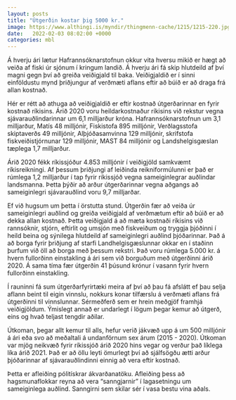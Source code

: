 ```yaml
---
layout: posts
title: "Útgerðin kostar þig 5000 kr."
image: https://www.althingi.is/myndir/thingmenn-cache/1215/1215-220.jpg
date:   2022-02-03 08:02:00 +0000
categories: mbl
---
```

Á hverju ári lætur Hafrannsóknarstofnun okkur vita hversu mikið er hægt að veiða af fiski úr sjónum í kringum landið. Á hverju ári fá skip hlutdeild af því magni gegn því að greiða veiðigjald til baka. Veiðigjaldið er í sinni einföldustu mynd þriðjungur af verðmæti aflans eftir að búið er að draga frá allan kostnað.

Hér er rétt að athuga að veiðigjaldið er eftir kostnað útgerðarinnar en fyrir kostnað ríkisins. Árið 2020 voru heildarkostnaður ríkisins við rekstur vegna sjávarauðlindarinnar um 6,1 milljarður króna. Hafrannsóknarstofnun um 3,1 milljarður, Matís 48 milljónir, Fiskistofa 895 milljónir, Verðlagsstofa skiptaverðs 49 milljónir, Alþjóðasamvinna 129 milljónir, skrifstofa fiskveiðistjórnunar 129 milljónir, MAST 84 milljónir og Landshelgisgæslan tæplega 1,7 milljarður.

Árið 2020 fékk ríkissjóður 4.853 milljónir í veiðigjöld samkvæmt ríkisreikningi. Af þessum þriðjungi af leiðinda reikniformúlunni er það er rúmlega 1,2 milljarður í tap fyrir ríkissjóð vegna sameiginlegrar auðlindar landsmanna. Þetta þýðir að arður útgerðarinnar vegna aðgangs að sameiginlegri sjávarauðlind voru 9,7 milljarðar. 

Ef við hugsum um þetta í örstutta stund. Útgerðin fær að veiða úr sameiginlegri auðlind og greiða veiðigjald af verðmætum eftir að búið er að dekka allan kostnað. Þetta veiðigjald á að mæta kostnaði ríkisins við rannsóknir, stjórn, eftirlit og umsjón með fiskveiðum og tryggja þjóðinni í heild beina og sýnilega hlutdeild af sameiginlegri auðlind þjóðarinnar. Það á að borga fyrir þriðjung af starfi Landhelgisgæslunnar okkar en í staðinn þurfum við öll að borga með þessum rekstri. Það voru rúmlega 5.000 kr. á hvern fullorðinn einstakling á ári sem við borguðum með útgerðinni árið 2020. Á sama tíma fær útgerðin 41 þúsund krónur í vasann fyrir hvern fullorðinn einstakling. 

Í rauninni fá sum útgerðarfyrirtæki meira af því að þau fá afslátt ef þau selja aflann beint til eigin vinnslu, nokkurs konar tilfærslu á verðmæti aflans frá útgerðinni til vinnslunnar. Sérmeðferð sem er hrein meðgjöf framhjá veiðigjöldum. Ýmislegt annað er undarlegt í lögum þegar kemur að útgerð, eins og hvað teljast tengdir aðilar. 

Útkoman, þegar allt kemur til alls, hefur verið jákvæð upp á um 500 milljónir á ári eða svo að meðaltali á undanförnum sex árum (2015 - 2020). Útkoman var mjög neikvæð fyrir ríkissjóð árið 2020 hins vegar og verður það líklega líka árið 2021. Það er að öllu leyti ömurlegt því að sjálfsögðu ætti arður þjóðarinnar af sjávarauðlindinni einnig að vera eftir kostnað.

Þetta er afleiðing pólitískrar ákvarðanatöku. Afleiðing þess að hagsmunaflokkar reyna að vera “sanngjarnir” í lagasetningu um sameiginlega auðlind. Sanngirni sem skilar sér í vasa bestu vina aðals.


